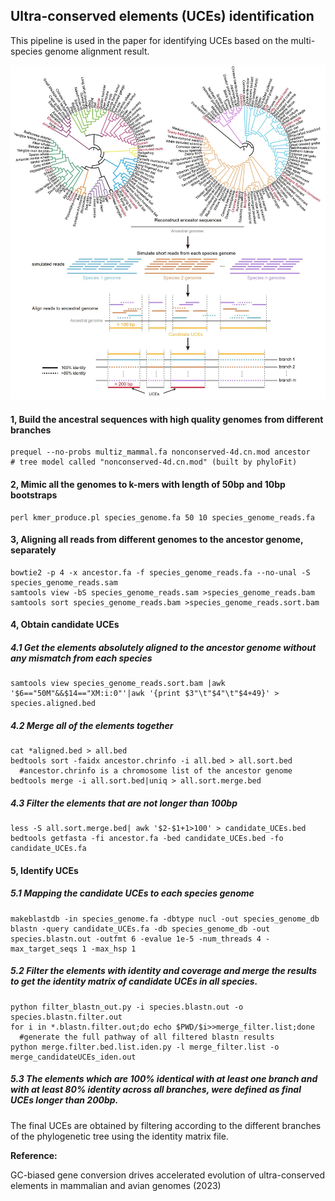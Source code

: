 ## Ultra-conserved elements (UCEs) identification

This pipeline is used in the paper for identifying UCEs based on the multi-species genome alignment result.



![image](https://github.com/NiniWang/Ultra-conserved-elements-identification/blob/master/image/pipeline_UCEs.jpg)

#### 1, Build the ancestral sequences with high quality genomes from different branches

```shell
prequel --no-probs multiz_mammal.fa nonconserved-4d.cn.mod ancestor
# tree model called "nonconserved-4d.cn.mod" (built by phyloFit)
```

#### 2, Mimic all the genomes to  k-mers with length of 50bp and 10bp bootstraps

```shell
perl kmer_produce.pl species_genome.fa 50 10 species_genome_reads.fa
```

#### 3, Aligning all reads from different genomes to the ancestor genome, separately

```shell
bowtie2 -p 4 -x ancestor.fa -f species_genome_reads.fa --no-unal -S species_genome_reads.sam
samtools view -bS species_genome_reads.sam >species_genome_reads.bam
samtools sort species_genome_reads.bam >species_genome_reads.sort.bam
```

#### 4, Obtain candidate UCEs 

##### 4.1 Get the elements absolutely aligned to the ancestor genome without any mismatch from each species

```shell
samtools view species_genome_reads.sort.bam |awk '$6=="50M"&&$14=="XM:i:0"'|awk '{print $3"\t"$4"\t"$4+49}' > species.aligned.bed
```

##### 4.2 Merge all of the elements together

```shell
cat *aligned.bed > all.bed
bedtools sort -faidx ancestor.chrinfo -i all.bed > all.sort.bed
  #ancestor.chrinfo is a chromosome list of the ancestor genome
bedtools merge -i all.sort.bed|uniq > all.sort.merge.bed
```

##### 4.3 Filter the elements that are not longer than 100bp

```shell
less -S all.sort.merge.bed| awk '$2-$1+1>100' > candidate_UCEs.bed
bedtools getfasta -fi ancestor.fa -bed candidate_UCEs.bed -fo candidate_UCEs.fa
```

#### 5,  Identify UCEs

##### 5.1 Mapping the candidate UCEs to each species genome

```shell
makeblastdb -in species_genome.fa -dbtype nucl -out species_genome_db
blastn -query candidate_UCEs.fa -db species_genome_db -out species.blastn.out -outfmt 6 -evalue 1e-5 -num_threads 4 -max_target_seqs 1 -max_hsp 1
```

##### 5.2  Filter the elements with identity and coverage and merge the results to get the identity matrix of candidate UCEs in all species.

```shell
python filter_blastn_out.py -i species.blastn.out -o species.blastn.filter.out
for i in *.blastn.filter.out;do echo $PWD/$i>>merge_filter.list;done
  #generate the full pathway of all filtered blastn results
python merge.filter.bed.list.iden.py -l merge_filter.list -o merge_candidateUCEs_iden.out
```

##### 5.3 The elements which are 100% identical with at least one branch and with at least 80% identity across all branches, were defined as final UCEs longer than 200bp.

 The final UCEs are obtained by filtering according to the different branches of the phylogenetic tree using the identity matrix file.





**Reference:** 

GC-biased gene conversion drives accelerated evolution of ultra-conserved elements in mammalian and avian genomes (2023)
